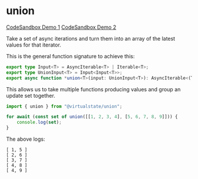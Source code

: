 # union

[CodeSandbox Demo 1](https://codesandbox.io/s/interesting-yalow-hh5ow?file=/src/index.ts:809-880)
[CodeSandbox Demo 2](https://codesandbox.io/s/cool-snow-z6ese?file=/src/index.ts)

Take a set of async iterations and turn them into an array of the latest values for that iterator.

This is the general function signature to achieve this:

```typescript
export type Input<T> = AsyncIterable<T> | Iterable<T>;
export type UnionInput<T> = Input<Input<T>>;
export async function *union<T>(input: UnionInput<T>): AsyncIterable<(T | undefined)[]> {
```

This allows us to take multiple functions producing values and group an update set together.

```typescript
import { union } from "@virtualstate/union";

for await (const set of union([[1, 2, 3, 4], [5, 6, 7, 8, 9]])) {
    console.log(set);
}
```

The above logs:

```
[ 1, 5 ]
[ 2, 6 ]
[ 3, 7 ]
[ 4, 8 ]
[ 4, 9 ]
```


